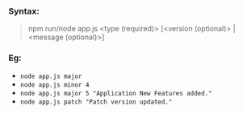 ###  Syntax:
  > npm run/node app.js <type (required)> [<version (optional)> | <message (optional)>] 

### Eg:
*  `node app.js major` 
*  `node app.js minor 4`
*  `node app.js major 5 "Application New Features added."`
*  `node app.js patch "Patch version updated."`
